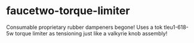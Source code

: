 # faucetwo-torque-limiter
Consumable proprietary rubber dampeners begone!  Uses a tok tleu1-618-5w torque limiter as tensioning just like a valkyrie knob assembly!
